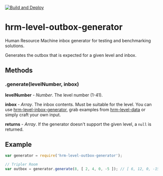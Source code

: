 [![Build and Deploy](https://github.com/atesgoral/hrm-level-outbox-generator/actions/workflows/test.yml/badge.svg)][1]

[1]: https://github.com/atesgoral/hrm-level-outbox-generator/actions/workflows/test.yml

# hrm-level-outbox-generator
Human Resource Machine inbox generator for testing and benchmarking solutions.

Generates the outbox that is expected for a given level and inbox.

## Methods

### .generate(levelNumber, inbox)

**levelNumber** - _Number_. The level number (1-41).

**inbox** - _Array_. The inbox contents. Must be suitable for the level. You can use [hrm-level-inbox-generator](https://github.com/atesgoral/hrm-level-inbox-generator), grab examples from [hrm-level-data](https://github.com/atesgoral/hrm-level-data) or simply craft your own input.

**returns** - _Array_. If the generator doesn't support the given level, a `null` is returned.

## Example

```js
var generator = require('hrm-level-outbox-generator');

// Tripler Room
var outbox = generator.generate(8, [ 2, 4, 0, -5 ]); // [ 6, 12, 0, -15 ]
```
